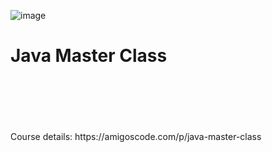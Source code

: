 ![image](https://process.fs.teachablecdn.com/ADNupMnWyR7kCWRvm76Laz/resize=width:705/https://cdn.filestackcontent.com/qLLpUWaUQ3SZw7VjBLga)
# Java Master Class
<br>
<br>
<br>
<br>
<br>
Course details: https://amigoscode.com/p/java-master-class
